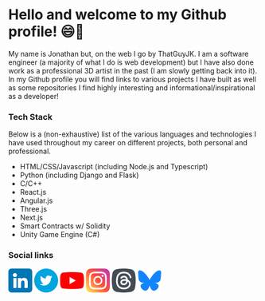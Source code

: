 # Hello and welcome to my Github profile! 😄👋

My name is Jonathan but, on the web I go by ThatGuyJK. I am a software engineer (a majority of what I do is web development) but I have also done work as a professional 3D artist in the past (I am slowly getting back into it). In my Github profile you will find links to various projects I have built as well as some repositories I find highly interesting and informational/inspirational as a developer!

### Tech Stack
Below is a (non-exhaustive) list of the various languages and technologies I have used throughout my career on different projects, both personal and professional.
- HTML/CSS/Javascript (including Node.js and Typescript)
- Python (including Django and Flask)
- C/C++
- React.js
- Angular.js
- Three.js
- Next.js 
- Smart Contracts w/ Solidity
- Unity Game Engine (C#)
  
### Social links
[![linkedin logo](https://github.com/thatguyjk/thatguyjk/blob/main/linkedin.png)](https://www.linkedin.com/in/jonathankkelly/)
[![twitter logo](https://github.com/thatguyjk/thatguyjk/blob/main/twitter.png)](https://twitter.com/thatguyJK)
[![youtube logo](https://github.com/thatguyjk/thatguyjk/blob/main/youtube.png)](https://www.youtube.com/channel/UCYQzDM7M160MiVwAjkqIYJQ)
[![instagram logo](https://github.com/thatguyjk/thatguyjk/blob/main/instagram.png)](https://www.instagram.com/thatguyjkdev/)
[![threads app logo](https://github.com/thatguyjk/thatguyjk/blob/main/threads_logo.png)](https://www.threads.com/@thatguyjkdev)
<a href="https://bsky.app/profile/thatguyjk.dev"><img src="https://github.com/thatguyjk/thatguyjk/blob/main/bluesky_logo.png" alt="bluesky app logo" title="My Bluesky profile" width="48" /></a>
